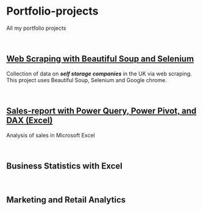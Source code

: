 # Portfolio-projects

All my portfolio projects


&nbsp;&nbsp;  



## [Web Scraping with Beautiful Soup and Selenium](https://github.com/EnuelOB-1/Portfolio-projects/blob/main/Sales-report%20with%20Power%20Query%2C%20Power%20Pivot%2C%20and%20DAX%20(Excel)/README.md)

Collection of data on **_self storage companies_** in the UK  via web scraping. This project uses Beautiful Soup, Selenium and Google chrome.

&nbsp;&nbsp;  



## [Sales-report with Power Query, Power Pivot, and DAX (Excel)](https://github.com/EnuelOB-1/Portfolio-projects/blob/main/Sales-report%20with%20Power%20Query%2C%20Power%20Pivot%2C%20and%20DAX%20(Excel)/README.md)

Analysis of sales in Microsoft Excel

&nbsp;&nbsp;  



## Business Statistics with Excel


&nbsp;&nbsp;  


## Marketing and Retail Analytics

&nbsp;&nbsp;  



